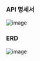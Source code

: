 ### API 명세서
![image](https://github.com/user-attachments/assets/d2dd7feb-4189-4203-9278-58472a140d70)
### ERD
![image](https://github.com/user-attachments/assets/93d8792d-1655-4570-9a54-0466aee3de04)

